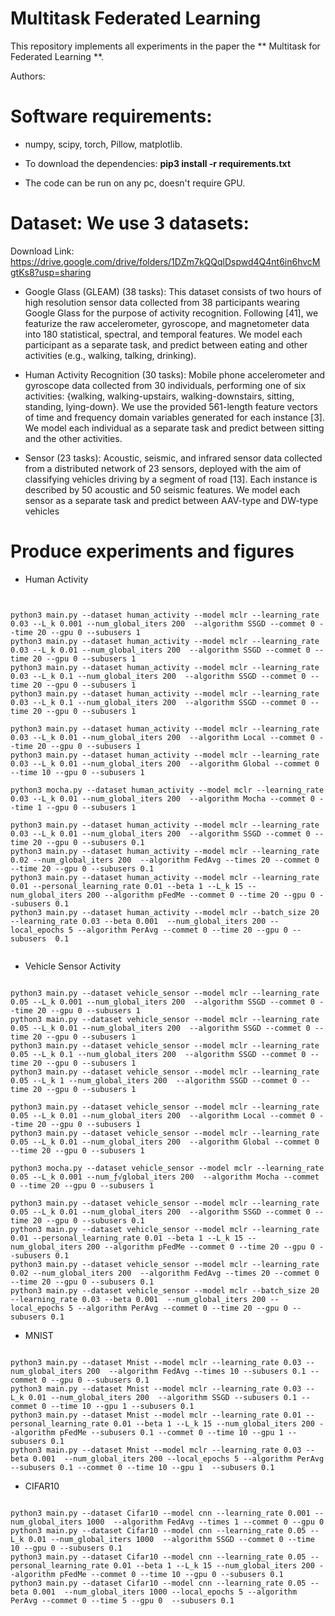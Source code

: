 # Multitask Federated Learning
This repository implements all experiments in the paper the ** Multitask for Federated Learning **.
  
Authors: 

# Software requirements:
- numpy, scipy, torch, Pillow, matplotlib.

- To download the dependencies: **pip3 install -r requirements.txt**

- The code can be run on any pc, doesn't require GPU.
  
# Dataset: We use 3 datasets:

Download Link: https://drive.google.com/drive/folders/1DZm7kQQqlDspwd4Q4nt6in6hvcMgtKs8?usp=sharing

- Google Glass (GLEAM) (38 tasks): This dataset consists of two hours of high resolution sensor data
collected from 38 participants wearing Google Glass for the purpose of activity recognition.
Following [41], we featurize the raw accelerometer, gyroscope, and magnetometer data into 180
statistical, spectral, and temporal features. We model each participant as a separate task, and
predict between eating and other activities (e.g., walking, talking, drinking).

- Human Activity Recognition (30 tasks): Mobile phone accelerometer and gyroscope data collected from
30 individuals, performing one of six activities: {walking, walking-upstairs, walking-downstairs,
sitting, standing, lying-down}. We use the provided 561-length feature vectors of time and
frequency domain variables generated for each instance [3]. We model each individual as a
separate task and predict between sitting and the other activities.

- Sensor (23 tasks): Acoustic, seismic, and infrared sensor data collected from a distributed network
of 23 sensors, deployed with the aim of classifying vehicles driving by a segment of road [13].
Each instance is described by 50 acoustic and 50 seismic features. We model each sensor as a
separate task and predict between AAV-type and DW-type vehicles

# Produce experiments and figures
- Human Activity
<pre><code>

python3 main.py --dataset human_activity --model mclr --learning_rate 0.03 --L_k 0.001 --num_global_iters 200  --algorithm SSGD --commet 0 --time 20 --gpu 0 --subusers 1
python3 main.py --dataset human_activity --model mclr --learning_rate 0.03 --L_k 0.01 --num_global_iters 200  --algorithm SSGD --commet 0 --time 20 --gpu 0 --subusers 1
python3 main.py --dataset human_activity --model mclr --learning_rate 0.03 --L_k 0.1 --num_global_iters 200  --algorithm SSGD --commet 0 --time 20 --gpu 0 --subusers 1
python3 main.py --dataset human_activity --model mclr --learning_rate 0.03 --L_k 0.1 --num_global_iters 200  --algorithm SSGD --commet 0 --time 20 --gpu 0 --subusers 1

python3 main.py --dataset human_activity --model mclr --learning_rate 0.03 --L_k 0.01 --num_global_iters 200  --algorithm Local --commet 0 --time 20 --gpu 0 --subusers 1
python3 main.py --dataset human_activity --model mclr --learning_rate 0.03 --L_k 0.01 --num_global_iters 200  --algorithm Global --commet 0 --time 10 --gpu 0 --subusers 1

python3 mocha.py --dataset human_activity --model mclr --learning_rate 0.03 --L_k 0.01 --num_global_iters 200  --algorithm Mocha --commet 0 --time 1 --gpu 0 --subusers 1

python3 main.py --dataset human_activity --model mclr --learning_rate 0.03 --L_k 0.01 --num_global_iters 200  --algorithm SSGD --commet 0 --time 20 --gpu 0 --subusers 0.1
python3 main.py --dataset human_activity --model mclr --learning_rate 0.02 --num_global_iters 200  --algorithm FedAvg --times 20 --commet 0 --time 20 --gpu 0 --subusers 0.1
python3 main.py --dataset human_activity --model mclr --learning_rate 0.01 --personal_learning_rate 0.01 --beta 1 --L_k 15 --num_global_iters 200 --algorithm pFedMe --commet 0 --time 20 --gpu 0 --subusers 0.1
python3 main.py --dataset human_activity --model mclr --batch_size 20 --learning_rate 0.03 --beta 0.001  --num_global_iters 200 --local_epochs 5 --algorithm PerAvg --commet 0 --time 20 --gpu 0 --subusers  0.1
 </code></pre>

- Vehicle Sensor Activity
<pre><code>
python3 main.py --dataset vehicle_sensor --model mclr --learning_rate 0.05 --L_k 0.001 --num_global_iters 200  --algorithm SSGD --commet 0 --time 20 --gpu 0 --subusers 1
python3 main.py --dataset vehicle_sensor --model mclr --learning_rate 0.05 --L_k 0.01 --num_global_iters 200  --algorithm SSGD --commet 0 --time 20 --gpu 0 --subusers 1
python3 main.py --dataset vehicle_sensor --model mclr --learning_rate 0.05 --L_k 0.1 --num_global_iters 200  --algorithm SSGD --commet 0 --time 20 --gpu 0 --subusers 1
python3 main.py --dataset vehicle_sensor --model mclr --learning_rate 0.05 --L_k 1 --num_global_iters 200  --algorithm SSGD --commet 0 --time 20 --gpu 0 --subusers 1

python3 main.py --dataset vehicle_sensor --model mclr --learning_rate 0.05 --L_k 0.01 --num_global_iters 200  --algorithm Local --commet 0 --time 20 --gpu 0 --subusers 1
python3 main.py --dataset vehicle_sensor --model mclr --learning_rate 0.05 --L_k 0.01 --num_global_iters 200  --algorithm Global --commet 0 --time 20 --gpu 0 --subusers 1

python3 mocha.py --dataset vehicle_sensor --model mclr --learning_rate 0.05 --L_k 0.001 --num_ƒ√global_iters 200  --algorithm Mocha --commet 0 --time 20 --gpu 0 --subusers 1

python3 main.py --dataset vehicle_sensor --model mclr --learning_rate 0.05 --L_k 0.01 --num_global_iters 200  --algorithm SSGD --commet 0 --time 20 --gpu 0 --subusers 0.1
python3 main.py --dataset vehicle_sensor --model mclr --learning_rate 0.01 --personal_learning_rate 0.01 --beta 1 --L_k 15 --num_global_iters 200 --algorithm pFedMe --commet 0 --time 20 --gpu 0 --subusers 0.1
python3 main.py --dataset vehicle_sensor --model mclr --learning_rate 0.02 --num_global_iters 200  --algorithm FedAvg --times 20 --commet 0 --time 20 --gpu 0 --subusers 0.1
python3 main.py --dataset vehicle_sensor --model mclr --batch_size 20 --learning_rate 0.03 --beta 0.001  --num_global_iters 200 --local_epochs 5 --algorithm PerAvg --commet 0 --time 20 --gpu 0 --subusers 0.1
</code></pre>

- MNIST
<pre><code>
python3 main.py --dataset Mnist --model mclr --learning_rate 0.03 --num_global_iters 200  --algorithm FedAvg --times 10 --subusers 0.1 --commet 0 --gpu 0 --subusers 0.1
python3 main.py --dataset Mnist --model mclr --learning_rate 0.03 --L_k 0.01 --num_global_iters 200  --algorithm SSGD --subusers 0.1 --commet 0 --time 10 --gpu 1 --subusers 0.1
python3 main.py --dataset Mnist --model mclr --learning_rate 0.01 --personal_learning_rate 0.01 --beta 1 --L_k 15 --num_global_iters 200 --algorithm pFedMe --subusers 0.1 --commet 0 --time 10 --gpu 1 --subusers 0.1
python3 main.py --dataset Mnist --model mclr --learning_rate 0.03 --beta 0.001  --num_global_iters 200 --local_epochs 5 --algorithm PerAvg --subusers 0.1 --commet 0 --time 10 --gpu 1  --subusers 0.1
</code></pre>


- CIFAR10
<pre><code>
python3 main.py --dataset Cifar10 --model cnn --learning_rate 0.001 --num_global_iters 1000  --algorithm FedAvg --times 1 --commet 0 --gpu 0 
python3 main.py --dataset Cifar10 --model cnn --learning_rate 0.05 --L_k 0.01 --num_global_iters 1000  --algorithm SSGD --commet 0 --time 10 --gpu 0 --subusers 0.1
python3 main.py --dataset Cifar10 --model cnn --learning_rate 0.05 --personal_learning_rate 0.01 --beta 1 --L_k 15 --num_global_iters 200 --algorithm pFedMe --commet 0 --time 10 --gpu 0 --subusers 0.1
python3 main.py --dataset Cifar10 --model cnn --learning_rate 0.05 --beta 0.001  --num_global_iters 1000 --local_epochs 5 --algorithm PerAvg --commet 0 --time 5 --gpu 0  --subusers 0.1
</code></pre>